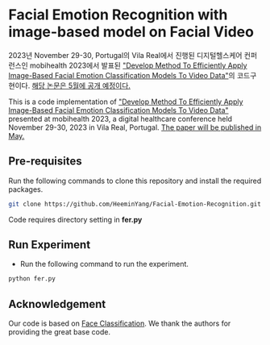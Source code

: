 # Facial Emotion Recognition with image-based model on Facial Video
2023년 November 29-30, Portugal의 Vila Real에서 진행된 디지털헬스케어 컨퍼런스인 mobihealth 2023에서 발표된 ["Develop Method To Efficiently Apply Image-Based Facial Emotion Classification Models To Video Data"](https://mobihealth.eai-conferences.org/2023/program-at-a-glance/)의 코드구현이다. [해당 논문은 5월에 공개 예정이다.](https://link.springer.com/conference/mobihealth)

This is a code implementation of ["Develop Method To Efficiently Apply Image-Based Facial Emotion Classification Models To Video Data"](https://mobihealth.eai-conferences.org/2023/program-at-a-glance/) presented at mobihealth 2023, a digital healthcare conference held November 29-30, 2023 in Vila Real, Portugal. [The paper will be published in May.
](https://link.springer.com/conference/mobihealth)

## Pre-requisites
Run the following commands to clone this repository and install the required packages.
```bash
git clone https://github.com/HeeminYang/Facial-Emotion-Recognition.git
```
Code requires directory setting in **fer.py**

## Run Experiment
- Run the following command to run the experiment.
```bash
python fer.py
```
## Acknowledgement
Our code is based on [Face Classification](https://github.com/Furkan-Gulsen/face-classification). We thank the authors for providing the great base code.
